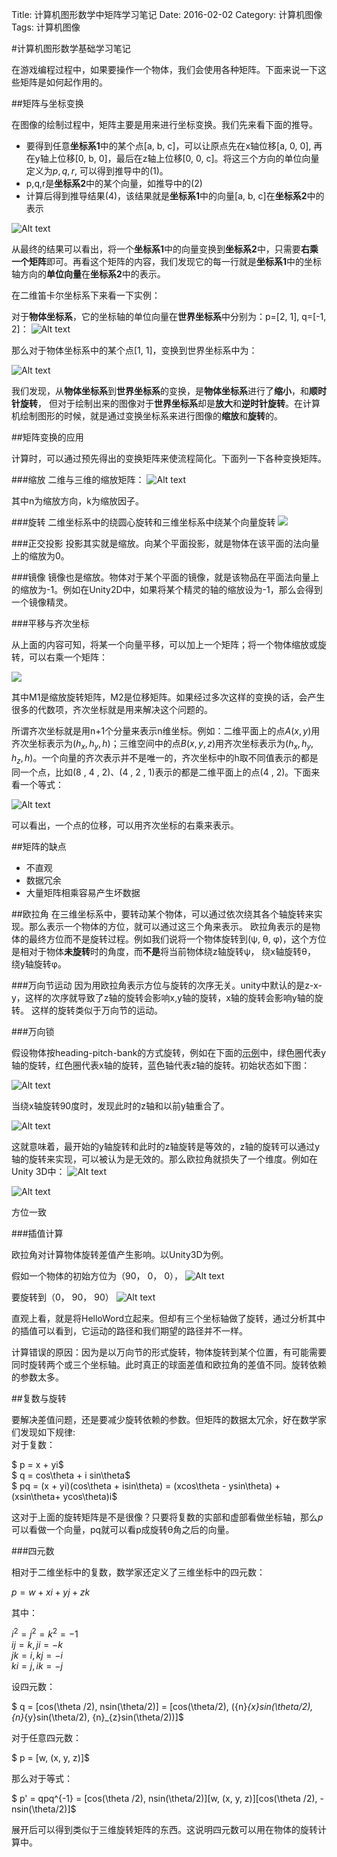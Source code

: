 Title: 计算机图形数学中矩阵学习笔记
Date: 2016-02-02
Category: 计算机图像
Tags: 计算机图像


#计算机图形数学基础学习笔记

在游戏编程过程中，如果要操作一个物体，我们会使用各种矩阵。下面来说一下这些矩阵是如何起作用的。

##矩阵与坐标变换

在图像的绘制过程中，矩阵主要是用来进行坐标变换。我们先来看下面的推导。
		
- 要得到任意**坐标系1**中的某个点[a, b, c]，可以让原点先在x轴位移[a, 0, 0], 再在y轴上位移[0, b, 0]，最后在z轴上位移[0, 0, c]。将这三个方向的单位向量定义为$p,q,r$, 可以得到推导中的(1)。
- p,q,r是**坐标系2**中的某个向量，如推导中的(2)
- 计算后得到推导结果(4)，该结果就是**坐标系1**中的向量[a, b, c]在**坐标系2**中的表示

![Alt text](./trans_matrix.gif)


从最终的结果可以看出，将一个**坐标系1**中的向量变换到**坐标系2**中，只需要**右乘一个矩阵**即可。再看这个矩阵的内容，我们发现它的每一行就是**坐标系1**中的坐标轴方向的**单位向量**在**坐标系2**中的表示。

在二维笛卡尔坐标系下来看一下实例：

对于**物体坐标系**，它的坐标轴的单位向量在**世界坐标系**中分别为：p=[2, 1], q=[-1, 2]：
![Alt text](./1459156022980.png)

那么对于物体坐标系中的某个点[1, 1]，变换到世界坐标系中为：

![Alt text](./trans_matrix_example.gif)


我们发现，从**物体坐标系**到**世界坐标系**的变换，是**物体坐标系**进行了**缩小**，和**顺时针旋转**， 但对于绘制出来的图像对于**世界坐标系**却是**放大**和**逆时针旋转**。在计算机绘制图形的时候，就是通过变换坐标系来进行图像的**缩放**和**旋转**的。

##矩阵变换的应用

计算时，可以通过预先得出的变换矩阵来使流程简化。下面列一下各种变换矩阵。

###缩放
二维与三维的缩放矩阵：
![Alt text](./scale.gif)


其中n为缩放方向，k为缩放因子。

###旋转
二维坐标系中的绕圆心旋转和三维坐标系中绕某个向量旋转
![](./roate.gif)

###正交投影
投影其实就是缩放。向某个平面投影，就是物体在该平面的法向量上的缩放为0。

###镜像
镜像也是缩放。物体对于某个平面的镜像，就是该物品在平面法向量上的缩放为-1。例如在Unity2D中，如果将某个精灵的轴的缩放设为-1，那么会得到一个镜像精灵。

###平移与齐次坐标

从上面的内容可知，将某一个向量平移，可以加上一个矩阵；将一个物体缩放或旋转，可以右乘一个矩阵：	

![](./asd.gif)

其中M1是缩放旋转矩阵，M2是位移矩阵。如果经过多次这样的变换的话，会产生很多的代数项，齐次坐标就是用来解决这个问题的。

所谓齐次坐标就是用n+1个分量来表示n维坐标。例如：二维平面上的点$A(x , y)$用齐次坐标表示为$(h_x , h_y , h)$；三维空间中的点$B(x , y , z)$用齐次坐标表示为$(h_x , h_y , h_z , h)$。一个向量的齐次表示并不是唯一的，齐次坐标中的h取不同值表示的都是同一个点，比如(8 , 4 , 2)、(4 , 2 , 1)表示的都是二维平面上的点(4 , 2)。下面来看一个等式：

![Alt text](./Homogeneous.gif)


可以看出，一个点的位移，可以用齐次坐标的右乘来表示。

##矩阵的缺点

- 不直观
- 数据冗余
- 大量矩阵相乘容易产生坏数据


##欧拉角
在三维坐标系中，要转动某个物体，可以通过依次绕其各个轴旋转来实现。那么表示一个物体的方位，就可以通过这三个角来表示。
欧拉角表示的是物体的最终方位而不是旋转过程。例如我们说将一个物体旋转到(ψ, θ, φ)，这个方位是相对于物体**未旋转**时的角度，而**不是**将当前物体绕z轴旋转ψ， 绕x轴旋转θ， 绕y轴旋转φ。

###万向节运动
因为用欧拉角表示方位与旋转的次序无关。unity中默认的是z-x-y，这样的次序就导致了z轴的旋转会影响x,y轴的旋转，x轴的旋转会影响y轴的旋转。 这样的旋转类似于万向节的运动。

###万向锁

假设物体按heading-pitch-bank的方式旋转，例如在下面的[示例][1]中，绿色圈代表y轴的旋转，红色圈代表x轴的旋转，蓝色轴代表z轴的旋转。初始状态如下图：


![Alt text](./1456976713453.png)

当绕x轴旋转90度时，发现此时的z轴和以前y轴重合了。


![Alt text](./1456976892776.png)

这就意味着，最开始的y轴旋转和此时的z轴旋转是等效的，z轴的旋转可以通过y轴的旋转来实现，可以被认为是无效的。那么欧拉角就损失了一个维度。例如在Unity 3D中：
![Alt text](./1456993964148.png)

![Alt text](./1456994065973.png)

方位一致

###插值计算

欧拉角对计算物体旋转差值产生影响。以Unity3D为例。

假如一个物体的初始方位为（90， 0， 0），
![Alt text](./1456996089492.png)

要旋转到（0， 90， 90）
![Alt text](./1456996113584.png)

直观上看，就是将HelloWord立起来。但却有三个坐标轴做了旋转，通过分析其中的插值可以看到，它运动的路径和我们期望的路径并不一样。

计算错误的原因：因为是以万向节的形式旋转，物体旋转到某个位置，有可能需要同时旋转两个或三个坐标轴。此时真正的球面差值和欧拉角的差值不同。旋转依赖的参数太多。


##复数与旋转

要解决差值问题，还是要减少旋转依赖的参数。但矩阵的数据太冗余，好在数学家们发现如下规律:    
对于复数：    

$ p = x + yi$         
$ q = cos\theta + i sin\theta$       
$ pq = (x + yi)(cos\theta + isin\theta) = (xcos\theta - ysin\theta) + (xsin\theta+ ycos\theta)i$    

这对于上面的旋转矩阵是不是很像？只要将复数的实部和虚部看做坐标轴，那么*p*可以看做一个向量，pq就可以看p成旋转θ角之后的向量。

###四元数

相对于二维坐标中的复数，数学家还定义了三维坐标中的四元数：

$p = w + xi + yj + zk$    

其中：

$i^2 = j^2 = k^2 = -1$    
$ij = k, ji = -k$    
$jk = i, kj = -i$    
$ki = j, ik = -j$    

设四元数：

$ q = [cos(\theta /2),  nsin(\theta/2)] = [cos(\theta/2), ({n}_{x}sin(\theta/2), {n}_{y}sin(\theta/2), {n}_{z}sin(\theta/2))]$

对于任意四元数：

$ p = [w, (x, y, z)]$

那么对于等式：

$ p' = qpq^{-1} = [cos(\theta /2),  nsin(\theta/2)][w, (x, y, z)][cos(\theta /2),  -nsin(\theta/2)]$

展开后可以得到类似于三维旋转矩阵的东西。这说明四元数可以用在物体的旋转计算中。






[1]:  http://v.youku.com/v_show/id_XNzkyOTIyMTI=.html

